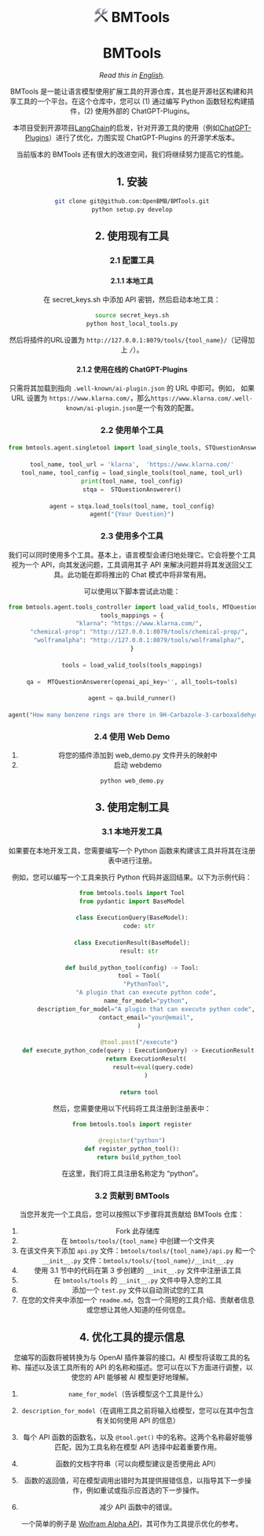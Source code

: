 <div align="center">

<h1><img src="docs/logo.png" height="28px" /> BMTools</h1>

# BMTools

*Read this in [English](README_en.md).*

BMTools 是一能让语言模型使用扩展工具的开源仓库，其也是开源社区构建和共享工具的一个平台。在这个仓库中，您可以 (1) 通过编写 Python 函数轻松构建插件，(2) 使用外部的 ChatGPT-Plugins。

本项目受到开源项目[LangChain](https://github.com/hwchase17/langchain/)的启发，针对开源工具的使用（例如[ChatGPT-Plugins](https://openai.com/blog/chatgpt-plugins)）进行了优化，力图实现 ChatGPT-Plugins 的开源学术版本。

当前版本的 BMTools 还有很大的改进空间，我们将继续努力提高它的性能。

## 1. 安装

```bash
git clone git@github.com:OpenBMB/BMTools.git
python setup.py develop
```

## 2. 使用现有工具

### 2.1 配置工具

#### 2.1.1 本地工具

在 secret_keys.sh 中添加 API 密钥，然后启动本地工具：

```bash
source secret_keys.sh
python host_local_tools.py
```

然后将插件的URL设置为 `http://127.0.0.1:8079/tools/{tool_name}/`（记得加上 `/`）。

#### 2.1.2 使用在线的 ChatGPT-Plugins

只需将其加载到指向 `.well-known/ai-plugin.json` 的 URL 中即可。例如， 如果 URL 设置为 `https://www.klarna.com/`，那么`https://www.klarna.com/.well-known/ai-plugin.json`是一个有效的配置。

### 2.2 使用单个工具

```python
from bmtools.agent.singletool import load_single_tools, STQuestionAnswerer

tool_name, tool_url = 'klarna',  'https://www.klarna.com/'
tool_name, tool_config = load_single_tools(tool_name, tool_url)
print(tool_name, tool_config)
stqa =  STQuestionAnswerer()

agent = stqa.load_tools(tool_name, tool_config)
agent("{Your Question}")
```

### 2.3 使用多个工具

我们可以同时使用多个工具。基本上，语言模型会递归地处理它。它会将整个工具视为一个 API，向其发送问题，工具调用其子 API 来解决问题并将其发送回父工具。此功能在即将推出的 Chat 模式中将非常有用。

可以使用以下脚本尝试此功能：

```python
from bmtools.agent.tools_controller import load_valid_tools, MTQuestionAnswerer
tools_mappings = {
    "klarna": "https://www.klarna.com/",
    "chemical-prop": "http://127.0.0.1:8079/tools/chemical-prop/",
    "wolframalpha": "http://127.0.0.1:8079/tools/wolframalpha/",
}

tools = load_valid_tools(tools_mappings)

qa =  MTQuestionAnswerer(openai_api_key='', all_tools=tools)

agent = qa.build_runner()

agent("How many benzene rings are there in 9H-Carbazole-3-carboxaldehyde? and what is sin(x)*exp(x)'s plot, what is it integrated from 0 to 1? ")
```

### 2.4 使用 Web Demo

1. 将您的插件添加到 web_demo.py 文件开头的映射中
2. 启动 webdemo

```bash
python web_demo.py
```

## 3. 使用定制工具

### 3.1 本地开发工具

如果要在本地开发工具，您需要编写一个 Python 函数来构建该工具并将其在注册表中进行注册。

例如，您可以编写一个工具来执行 Python 代码并返回结果。以下为示例代码：

```python
from bmtools.tools import Tool
from pydantic import BaseModel

class ExecutionQuery(BaseModel):
    code: str

class ExecutionResult(BaseModel):
    result: str

def build_python_tool(config) -> Tool:
    tool = Tool(
        "PythonTool",
        "A plugin that can execute python code",
        name_for_model="python",
        description_for_model="A plugin that can execute python code",
        contact_email="your@email",
    )

    @tool.post("/execute")
    def execute_python_code(query : ExecutionQuery) -> ExecutionResult:
        return ExecutionResult(
            result=eval(query.code)
        )
    
    return tool
```

然后，您需要使用以下代码将工具注册到注册表中：

```python
from bmtools.tools import register

@register("python")
def register_python_tool():
    return build_python_tool
```

在这里，我们将工具注册名称定为 “python”。

### 3.2 贡献到 BMTools

当您开发完一个工具后，您可以按照以下步骤将其贡献给 BMTools 仓库：

1. Fork 此存储库
2. 在 `bmtools/tools/{tool_name}` 中创建一个文件夹
3. 在该文件夹下添加 `api.py` 文件：`bmtools/tools/{tool_name}/api.py` 和一个 `__init__.py` 文件：`bmtools/tools/{tool_name}/__init__.py`
4. 使用 3.1 节中的代码在第 3 步创建的 `__init__.py` 文件中注册该工具
5. 在 `bmtools/tools` 的 `__init__.py` 文件中导入您的工具
6. 添加一个 `test.py` 文件以自动测试您的工具
7. 在您的文件夹中添加一个 `readme.md`，包含一个简短的工具介绍、贡献者信息或您想让其他人知道的任何信息。

## 4. 优化工具的提示信息

您编写的函数将被转换为与 OpenAI 插件兼容的接口。AI 模型将读取工具的名称、描述以及该工具所有的 API 的名称和描述。您可以在以下方面进行调整，以使您的 API 能够被 AI 模型更好地理解。

1. `name_for_model`（告诉模型这个工具是什么）

2. `description_for_model`（在调用工具之前将输入给模型，您可以在其中包含有关如何使用 API 的信息）

3. 每个 API 函数的函数名，以及 `@tool.get()` 中的名称。这两个名称最好能够匹配，因为工具名称在模型 API 选择中起着重要作用。

4. 函数的文档字符串（可以向模型建议是否使用此 API）

5. 函数的返回值，可在模型调用出错时为其提供报错信息，以指导其下一步操作，例如重试或指示应首选的下一步操作。

6.  减少 API 函数中的错误。

一个简单的例子是 [Wolfram Alpha API](https://github.com/OpenBMB/BMTools/tree/main/bmtools/tools/wolframalpha)，其可作为工具提示优化的参考。

